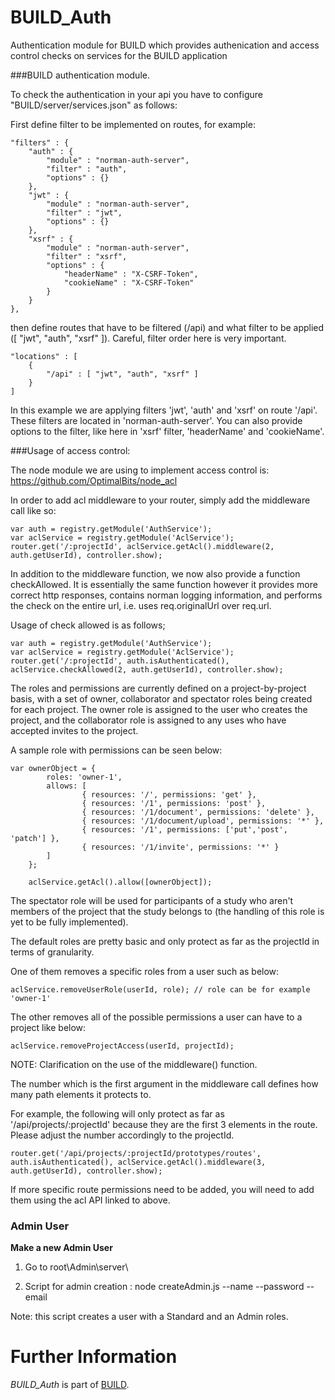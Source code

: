 BUILD_Auth
=====

Authentication module for BUILD which provides authenication and access control checks on services for the BUILD application

###BUILD authentication module.

To check the authentication in your api you have to configure "BUILD/server/services.json" as follows:

First define filter to be implemented on routes, for example:

	"filters" : {
        "auth" : {
            "module" : "norman-auth-server",
            "filter" : "auth",
            "options" : {}
        },
        "jwt" : {
            "module" : "norman-auth-server",
            "filter" : "jwt",
            "options" : {}
        },
        "xsrf" : {
            "module" : "norman-auth-server",
            "filter" : "xsrf",
            "options" : {
                "headerName" : "X-CSRF-Token",
                "cookieName" : "X-CSRF-Token"
            }
        }
    },
    
then define routes that have to be filtered (/api) and what filter to be applied ([ "jwt", "auth", "xsrf" ]).
Careful, filter order here is very important.

    "locations" : [
        {
            "/api" : [ "jwt", "auth", "xsrf" ]
        }
    ]
	
In this example we are applying filters 'jwt', 'auth' and 'xsrf' on route '/api'. These filters are located in 'norman-auth-server'. You can also provide options to the filter, like here in 'xsrf' filter, 'headerName' and 'cookieName'.

###Usage of access control:

The node module we are using to implement access control is: https://github.com/OptimalBits/node_acl

In order to add acl middleware to your router, simply add the middleware call like so:

	var auth = registry.getModule('AuthService');
	var aclService = registry.getModule('AclService');
	router.get('/:projectId', aclService.getAcl().middleware(2, auth.getUserId), controller.show);
	
In addition to the middleware function, we now also provide a function checkAllowed. It is essentially the same function however it provides more correct http responses, contains norman logging information, and performs the check on the entire url, i.e. uses req.originalUrl over req.url.

Usage of check allowed is as follows; 

	var auth = registry.getModule('AuthService');
	var aclService = registry.getModule('AclService');
	router.get('/:projectId', auth.isAuthenticated(), aclService.checkAllowed(2, auth.getUserId), controller.show);

The roles and permissions are currently defined on a project-by-project basis, with a set of owner, collaborator and spectator roles being created for each project. The owner role is assigned to the user who creates the project, and the collaborator role is assigned to any uses who have accepted invites to the project.

A sample role with permissions can be seen below: 

	var ownerObject = {
        	roles: 'owner-1',
        	allows: [
            		{ resources: '/', permissions: 'get' },
            		{ resources: '/1', permissions: 'post' },
            		{ resources: '/1/document', permissions: 'delete' },
            		{ resources: '/1/document/upload', permissions: '*' },
            		{ resources: '/1', permissions: ['put','post', 'patch'] },
            		{ resources: '/1/invite', permissions: '*' }
        	]
    	};
    	
    	aclService.getAcl().allow([ownerObject]);


The spectator role will be used for participants of a study who aren't members of the project that the study belongs to (the handling of this role is yet to be fully implemented).


The default roles are pretty basic and only protect as far as the projectId in terms of granularity.

One of them removes a specific roles from a user such as below:

	aclService.removeUserRole(userId, role); // role can be for example 'owner-1'
	
The other removes all of the possible permissions a user can have to a project like below:

	aclService.removeProjectAccess(userId, projectId);
	
	
NOTE: Clarification on the use of the middleware() function. 

The number which is the first argument in the middleware call defines how many path elements it protects to.

For example, the following will only protect as far as '/api/projects/:projectId' because they are the first 3 elements in the route. Please adjust the number accordingly to the projectId.

	router.get('/api/projects/:projectId/prototypes/routes', auth.isAuthenticated(), aclService.getAcl().middleware(3, auth.getUserId), controller.show);

If more specific route permissions need to be added, you will need to add them using the acl API linked to above.

### Admin User


**Make a new Admin User**

  1. Go to root\Admin\server\

  2. Script for admin creation : node createAdmin.js --name <admin name> --password <admin password>  --email <admin email>

  Note: this script creates a user with a Standard and an Admin roles.

Further Information
======================

*BUILD_Auth* is part of [BUILD](https://github.com/SAP/BUILD/blob/master/README.md).